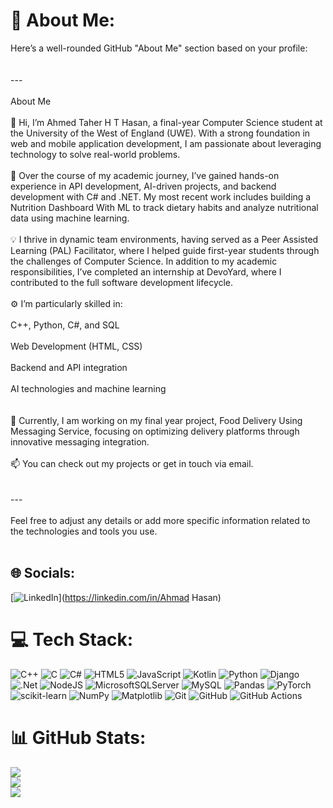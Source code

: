 # 💫 About Me:
Here’s a well-rounded GitHub "About Me" section based on your profile:<br><br><br>---<br><br>About Me<br><br>👋 Hi, I’m Ahmed Taher H T Hasan, a final-year Computer Science student at the University of the West of England (UWE). With a strong foundation in web and mobile application development, I am passionate about leveraging technology to solve real-world problems.<br><br>🔧 Over the course of my academic journey, I’ve gained hands-on experience in API development, AI-driven projects, and backend development with C# and .NET. My most recent work includes building a Nutrition Dashboard With ML to track dietary habits and analyze nutritional data using machine learning.<br><br>💡 I thrive in dynamic team environments, having served as a Peer Assisted Learning (PAL) Facilitator, where I helped guide first-year students through the challenges of Computer Science. In addition to my academic responsibilities, I’ve completed an internship at DevoYard, where I contributed to the full software development lifecycle.<br><br>⚙️ I’m particularly skilled in:<br><br>C++, Python, C#, and SQL<br><br>Web Development (HTML, CSS)<br><br>Backend and API integration<br><br>AI technologies and machine learning<br><br><br>🌱 Currently, I am working on my final year project, Food Delivery Using Messaging Service, focusing on optimizing delivery platforms through innovative messaging integration.<br><br>📫 You can check out my projects or get in touch via email.<br><br><br>---<br><br>Feel free to adjust any details or add more specific information related to the technologies and tools you use.<br><br>


## 🌐 Socials:
[![LinkedIn](https://img.shields.io/badge/LinkedIn-%230077B5.svg?logo=linkedin&logoColor=white)](https://linkedin.com/in/Ahmad Hasan) 

# 💻 Tech Stack:
![C++](https://img.shields.io/badge/c++-%2300599C.svg?style=for-the-badge&logo=c%2B%2B&logoColor=white) ![C](https://img.shields.io/badge/c-%2300599C.svg?style=for-the-badge&logo=c&logoColor=white) ![C#](https://img.shields.io/badge/c%23-%23239120.svg?style=for-the-badge&logo=csharp&logoColor=white) ![HTML5](https://img.shields.io/badge/html5-%23E34F26.svg?style=for-the-badge&logo=html5&logoColor=white) ![JavaScript](https://img.shields.io/badge/javascript-%23323330.svg?style=for-the-badge&logo=javascript&logoColor=%23F7DF1E) ![Kotlin](https://img.shields.io/badge/kotlin-%237F52FF.svg?style=for-the-badge&logo=kotlin&logoColor=white) ![Python](https://img.shields.io/badge/python-3670A0?style=for-the-badge&logo=python&logoColor=ffdd54) ![Django](https://img.shields.io/badge/django-%23092E20.svg?style=for-the-badge&logo=django&logoColor=white) ![.Net](https://img.shields.io/badge/.NET-5C2D91?style=for-the-badge&logo=.net&logoColor=white) ![NodeJS](https://img.shields.io/badge/node.js-6DA55F?style=for-the-badge&logo=node.js&logoColor=white) ![MicrosoftSQLServer](https://img.shields.io/badge/Microsoft%20SQL%20Server-CC2927?style=for-the-badge&logo=microsoft%20sql%20server&logoColor=white) ![MySQL](https://img.shields.io/badge/mysql-4479A1.svg?style=for-the-badge&logo=mysql&logoColor=white) ![Pandas](https://img.shields.io/badge/pandas-%23150458.svg?style=for-the-badge&logo=pandas&logoColor=white) ![PyTorch](https://img.shields.io/badge/PyTorch-%23EE4C2C.svg?style=for-the-badge&logo=PyTorch&logoColor=white) ![scikit-learn](https://img.shields.io/badge/scikit--learn-%23F7931E.svg?style=for-the-badge&logo=scikit-learn&logoColor=white) ![NumPy](https://img.shields.io/badge/numpy-%23013243.svg?style=for-the-badge&logo=numpy&logoColor=white) ![Matplotlib](https://img.shields.io/badge/Matplotlib-%23ffffff.svg?style=for-the-badge&logo=Matplotlib&logoColor=black) ![Git](https://img.shields.io/badge/git-%23F05033.svg?style=for-the-badge&logo=git&logoColor=white) ![GitHub](https://img.shields.io/badge/github-%23121011.svg?style=for-the-badge&logo=github&logoColor=white) ![GitHub Actions](https://img.shields.io/badge/github%20actions-%232671E5.svg?style=for-the-badge&logo=githubactions&logoColor=white)
# 📊 GitHub Stats:
![](https://github-readme-stats.vercel.app/api?username=AhmadTNofal&theme=dark&hide_border=false&include_all_commits=false&count_private=false)<br/>
![](https://github-readme-streak-stats.herokuapp.com/?user=AhmadTNofal&theme=dark&hide_border=false)<br/>
![](https://github-readme-stats.vercel.app/api/top-langs/?username=AhmadTNofal&theme=dark&hide_border=false&include_all_commits=false&count_private=false&layout=compact)



<!-- Proudly created with GPRM ( https://gprm.itsvg.in ) -->
